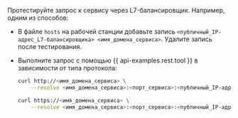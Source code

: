 Протестируйте запрос к сервису через L7-балансировщик. Например, одним из способов:

* В файле `hosts` на рабочей станции добавьте запись `<публичный_IP-адрес_L7-балансировщика> <имя_домена_сервиса>`. Удалите запись после тестирования.
* Выполните запрос с помощью {{ api-examples.rest.tool }} в зависимости от типа протокола:

    ```bash
    curl http://<имя_домена_сервиса> \
        --resolve <имя_домена_сервиса>:<порт_сервиса>:<публичный_IP-адрес_L7-балансировщика>
    ```

    ```bash
    curl https://<имя_домена_сервиса> \
        --resolve <имя_домена_сервиса>:<порт_сервиса>:<публичный_IP-адрес_L7-балансировщика>
    ```
